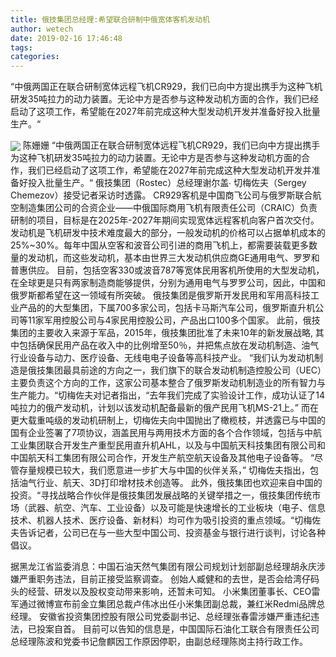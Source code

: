 ```yaml
---
title: 俄技集团总经理:希望联合研制中俄宽体客机发动机
author: wetech
date: 2019-02-16 17:46:48
tags: 
categories: 
---
```

“中俄两国正在联合研制宽体远程飞机CR929，我们已向中方提出携手为这种飞机研发35吨拉力的动力装置。无论中方是否参与这种发动机方面的合作，我们已经启动了这项工作，希望能在2027年前完成这种大型发动机开发并准备好投入批量生产。“
<!-- more -->
<img align="center" border="0" src="https://imgcdn.yicai.com/uppics/images/2019/02/c88a75705ed8ff1faacc037bf45e5245.jpg" />
陈姗姗
“中俄两国正在联合研制宽体远程飞机CR929，我们已向中方提出携手为这种飞机研发35吨拉力的动力装置。无论中方是否参与这种发动机方面的合作，我们已经启动了这项工作，希望能在2027年前完成这种大型发动机开发并准备好投入批量生产。“
俄技集团（Rostec）总经理谢尔盖∙ 切梅佐夫（Sergey Chemezov）接受记者采访时透露。
CR929客机是中国商飞公司与俄罗斯联合航空制造集团公司的合资企业——中俄国际商用飞机有限责任公司（CRAIC）负责研制的项目，目标是在2025年-2027年期间实现宽体远程客机向客户首次交付。
发动机是飞机研发中技术难度最大的部分，一般发动机的价格可以占据单机成本的25%~30%。每年中国从空客和波音公司引进的商用飞机上，都需要装载更多数量的发动机，而这些发动机，基本由世界三大发动机供应商GE通用电气、罗罗和普惠供应。
目前，包括空客330或波音787等宽体民用客机所使用的大型发动机，在全球更是只有两家制造商能够提供，分别为通用电气与罗罗公司，因此，中国和俄罗斯都希望在这一领域有所突破。
俄技集团是俄罗斯开发民用和军用高科技工业产品的的大型集团，下属700多家公司，包括卡马斯汽车公司，俄罗斯直升机公司等11家军用控股公司与4家民用控股公司，产品出口100多个国家。
此前，俄技集团的主要收入来源于军品，2015年，俄技集团批准了未来10年的新发展战略, 其中包括确保民用产品在收入中的比例增至50％，并把焦点放在发动机制造、油气行业设备与动力、医疗设备、无线电电子设备等高科技产业。
“我们认为发动机制造是俄技集团最具前途的方向之一，我们旗下的联合发动机制造控股公司（UEC）主要负责这个方向的工作，这家公司基本整合了俄罗斯发动机制造业的所有智力与生产能力。“切梅佐夫对记者指出，“去年我们完成了实验设计工作，成功认证了14吨拉力的俄产发动机，计划以该发动机配备最新的俄产民用飞机MS-21上。”
而在更大载重吨级的发动机研制上，切梅佐夫向中国抛出了橄榄枝，并透露已与中国的国有企业签署了7项协议，涵盖民用与两用技术方面的各个合作领域，包括与中航工业集团联合开发生产重型民用直升机AHL，以及与中国航天科技集团有限公司和中国航天科工集团有限公司合作，开发生产航空航天设备及其他电子设备等。
“尽管存量规模已较大，我们愿意进一步扩大与中国的伙伴关系，” 切梅佐夫指出，包括油气行业、航天、3D打印增材技术创造等。
此外，俄技集团也欢迎来自中国的投资。“寻找战略合作伙伴是俄技集团发展战略的关键举措之一，俄技集团传统市场（武器、航空、汽车、工业设备）以及可能是快速增长的工业板块（电子、信息技术、机器人技术、医疗设备、新材料）均可作为吸引投资的重点领域。“切梅佐夫告诉记者，公司已在与一些大型中国公司、投资基金与银行进行谈判，讨论各种倡议。
 
 
据黑龙江省监委消息：中国石油天然气集团有限公司规划计划部副总经理胡永庆涉嫌严重职务违法，目前正接受监察调查。
创始人臧健和的去世，是否会给湾仔码头的经营、研发以及股权变动带来影响，还暂未可知。
小米集团董事长、CEO雷军通过微博宣布前金立集团总裁卢伟冰出任小米集团副总裁，兼红米Redmi品牌总经理。
安徽省投资集团控股有限公司党委副书记、总经理张春雷涉嫌严重违纪违法，已投案自首。
目前可以告知的信息是，中国国际石油化工联合有限责任公司总经理陈波和党委书记詹麒因工作原因停职，由副总经理陈岗主持行政工作。
